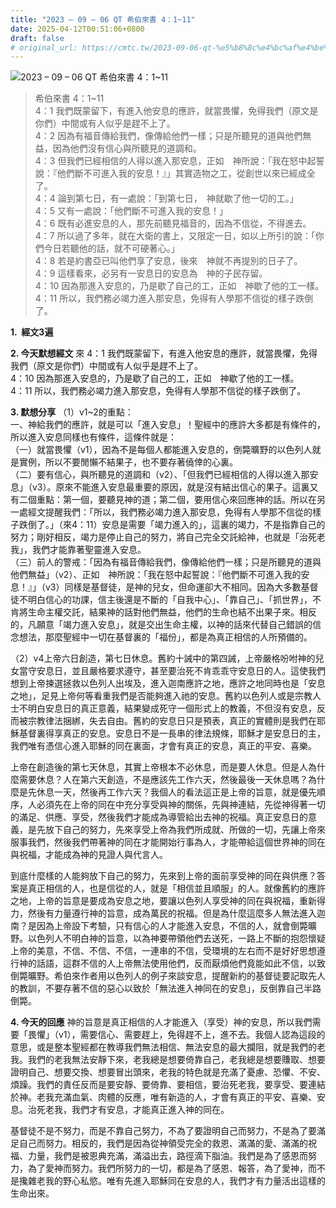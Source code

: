 ```yaml
---
title: "2023 – 09 – 06 QT 希伯來書 4：1~11"
date: 2025-04-12T00:51:06+0800
draft: false
# original_url: https://cmtc.tw/2023-09-06-qt-%e5%b8%8c%e4%bc%af%e4%be%86%e6%9b%b8-4%ef%bc%9a111
---
```


![2023 – 09 – 06 QT  希伯來書 4：1\~11](/images/qt.jpg  "2023 – 09 – 06 QT  希伯來書 4：1\~11")

> 希伯來書 4：1\~11  
> 4：1 我們既蒙留下，有進入他安息的應許，就當畏懼，免得我們（原文是你們）中間或有人似乎是趕不上了。  
> 4：2 因為有福音傳給我們，像傳給他們一樣；只是所聽見的道與他們無益，因為他們沒有信心與所聽見的道調和。  
> 4：3 但我們已經相信的人得以進入那安息，正如　神所說：「我在怒中起誓說：『他們斷不可進入我的安息！』」其實造物之工，從創世以來已經成全了。  
> 4：4 論到第七日，有一處說：「到第七日，　神就歇了他一切的工。」  
> 4：5 又有一處說：「他們斷不可進入我的安息！」  
> 4：6 既有必進安息的人，那先前聽見福音的，因為不信從，不得進去。  
> 4：7 所以過了多年，就在大衛的書上，又限定一日，如以上所引的說：「你們今日若聽他的話，就不可硬著心。」  
> 4：8 若是約書亞已叫他們享了安息，後來　神就不再提別的日子了。  
> 4：9 這樣看來，必另有一安息日的安息為　神的子民存留。  
> 4：10 因為那進入安息的，乃是歇了自己的工，正如　神歇了他的工一樣。  
> 4：11 所以，我們務必竭力進入那安息，免得有人學那不信從的樣子跌倒了。

**1.  經文3遍**

**2. 今天默想經文**
來 4：1 我們既蒙留下，有進入他安息的應許，就當畏懼，免得我們（原文是你們）中間或有人似乎是趕不上了。  
4：10 因為那進入安息的，乃是歇了自己的工，正如　神歇了他的工一樣。  
4：11 所以，我們務必竭力進入那安息，免得有人學那不信從的樣子跌倒了。

**3. 默想分享**
（1）v1\~2的重點：  
一、神給我們的應許，就是可以「進入安息」！聖經中的應許大多都是有條件的，所以進入安息同樣也有條件，這條件就是：  
（一）就當畏懼（v1），因為不是每個人都能進入安息的，倒斃曠野的以色列人就是實例，所以不要閒懶不結果子，也不要存著僥倖的心裏。  
（二）要有信心，與所聽見的道調和（v2）、「但我們已經相信的人得以進入那安息」（v3）。原來不能進入安息最重要的原因，就是沒有結出信心的果子。這裏又有二個重點：第一個，要聽見神的道；第二個，要用信心來回應神的話。所以在另一處經文提醒我們：「所以，我們務必竭力進入那安息，免得有人學那不信從的樣子跌倒了。」（來4：11）安息是需要「竭力進入的」，這裏的竭力，不是指靠自己的努力；剛好相反，竭力是停止自己的努力，將自己完全交託給神，也就是「治死老我」，我們才能靠著聖靈進入安息。  
（三）前人的警戒：「因為有福音傳給我們，像傳給他們一樣；只是所聽見的道與他們無益」（v2）、正如　神所說：「我在怒中起誓說：『他們斷不可進入我的安息！』」（v3）同樣是基督徒，是神的兒女，但命運卻大不相同。因為大多數基督徒不明白信心的功課，信主後還是不斷的「自我中心」、「靠自己」、「抓世界」，不肯將生命主權交託，結果神的話對他們無益，他們的生命也結不出果子來。相反的，凡願意「竭力進入安息」，就是交出生命主權，以神的話來代替自己錯誤的信念想法，那麼聖經中一切在基督裏的「福份」，都是為真正相信的人所預備的。

（2）v4上帝六日創造，第七日休息。舊約十誡中的第四誡，上帝嚴格吩咐神的兒女當守安息日，並且嚴格要求遵守，甚至要治死不肯乖乖守安息日的人。這使我們想到上帝揀選拯救以色列人出埃及，進入迦南應許之地，應許之地同時也是「安息之地」，足見上帝何等看重我們是否能夠進入祂的安息。舊約以色列人或是宗教人士不明白安息日的真正意義，結果變成死守一個形式上的教義，不但沒有安息，反而被宗教律法捆綁，失去自由。舊約的安息日只是預表，真正的實體則是我們在耶穌基督裏得享真正的安息。安息日不是一長串的律法規條，耶穌才是安息日的主，我們唯有憑信心進入耶穌的同在裏面，才會有真正的安息，真正的平安、喜樂。

上帝在創造後的第七天休息，其實上帝根本不必休息，而是要人休息。但是人為什麼需要休息？人在第六天創造，不是應該先工作六天，然後最後一天休息嗎？為什麼是先休息一天，然後再工作六天？我個人的看法這正是上帝的旨意，就是優先順序，人必須先在上帝的同在中充分享受與神的關係，先與神連結，先從神得著一切的滿足、供應、享受，然後我們才能成為導管給出去神的祝福。真正安息日的意義，是先放下自己的努力，先來享受上帝為我們所成就、所做的一切，先讓上帝來服事我們，然後我們帶著神的同在才能開始行事為人，才能帶給這個世界神的同在與祝福，才能成為神的見證人與代言人。

到底什麼樣的人能夠放下自己的努力，先來到上帝的面前享受神的同在與供應？答案是真正相信的人，也是信從的人，就是「相信並且順服」的人。就像舊約的應許之地，上帝的旨意是要成為安息之地，要讓以色列人享受神的同在與祝福，重新得力，然後有力量遵行神的旨意，成為萬民的祝福。但是為什麼這麼多人無法進入迦南？是因為上帝設下考驗，只有信心的人才能進入安息，不信的人，就會倒斃曠野。以色列人不明白神的旨意，以為神要帶領他們去送死，一路上不斷的抱怨懷疑上帝的美意，不信、不信、不信，一連串的不信，受環境的左右而不是好好思想遵行神的話語，這群不信的人上帝無法使用他們，反而厭煩他們竟能如此不信，以致倒斃曠野。希伯來作者用以色列人的例子來談安息，提醒新約的基督徒要記取先人的教訓，不要存著不信的惡心以致於「無法進入神同在的安息」，反倒靠自己半路倒斃。

**4. 今天的回應**
神的旨意是真正相信的人才能進入（享受）神的安息，所以我們需要「畏懼」（v1），需要信心、需要趕上，免得趕不上，進不去。我個人認為這段的意思，或是整本聖經都在教導我們無法相信、無法安息的最大攔阻，就是我們的老我。我們的老我無法安靜下來，老我總是想要倚靠自己，老我總是想要賺取、想要證明自己、想要交換、想要冒出頭來，老我的特色就是充滿了憂慮、恐懼、不安、煩躁。我們的責任反而是要安靜、要倚靠、要相信，要治死老我，要享受、要連結於神。老我充滿血氣、肉體的反應，唯有新造的人，才會有真正的平安、喜樂、安息。治死老我，我們才有安息，才能真正進入神的同在。

基督徒不是不努力，而是不靠自己努力，不為了要證明自己而努力，不是為了要滿足自己而努力。相反的，我們是因為從神領受完全的救恩、滿滿的愛、滿滿的祝福、力量，我們是被恩典充滿，滿溢出去，路徑滴下脂油。我們是為了感恩而努力，為了愛神而努力。我們所努力的一切，都是為了感恩、報答，為了愛神，而不是攙雜老我的野心私慾。唯有先進入耶穌同在安息的人，我們才有力量活出這樣的生命出來。
